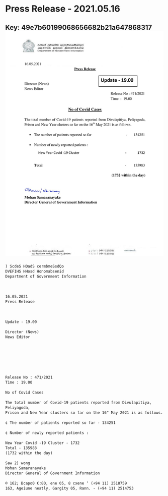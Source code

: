 # Press Release - 2021.05.16 
Key: 49e7b60199068656682b21a647868317 
![img](img/49e7b60199068656682b21a647868317.jpg)
---
```
) ScdeS HOadS cermbmeSsdQo
DVEFIHS HHosd Honomabsenid
Department of Government Information

 

16.05.2021
Press Release

 

Update - 19.00

Director (News)
News Editor

 

 

 

Release No : 471/2021
Time : 19.00

No of Covid Cases

The total number of Covid-19 patients reported from Divulapitiya, Peliyagoda,
Prison and New Year clusters so far on the 16" May 2021 is as follows.

¢ The number of patients reported so far - 134251

¢ Number of newly reported patients :

New Year Covid -19 Cluster - 1732
Total - 135983
(1732 within the day)

Saw 2) wong
Mohan Samaranayake
Director General of Government Information

© 162; Bcapo0 €:80, ene 05, 8 cxene ‘ (+94 11) 2518759
163, Ageiune neatly, Gargity 05, Rann. - (+94 11) 2514753

```
